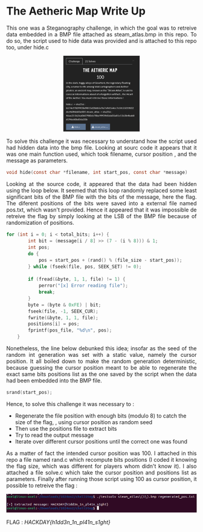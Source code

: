 # The Aetheric Map Write Up

<p align="justify">This one was a Steganography challenge, in which the goal was to retreive data embedded in a BMP file attached as steam_atlas.bmp in this repo. To do so, the script used to hide data was provided and is attached to this repo too, under hide.c </p>

<p align="center">
<img src="Screenshots/S1.png" style="width: 40%">
</p>

<p align="justify">To solve this challenge it was necessary to understand how the script used had hidden data into the bmp file. Looking at sourc code it appears that it was one main function used, which took filename, cursor position , and the message as parameters. </p>

````c
void hide(const char *filename, int start_pos, const char *message)
````

<p align="justify">Looking at the source code, it appeared that the data had been hidden using the loop below. It seemed that this loop randomly replaced some least significant bits of the BMP file with the bits of the message, here the flag. The diferent positions of the bits were saved into a external file named pos.txt, which wasn't provided. Hence it appeared that it was impossible de retreive the flag by simply looking at the LSB of the BMP file because of randomization of positions.</p>

````c
for (int i = 0; i < total_bits; i++) {
		int bit = (message[i / 8] >> (7 - (i % 8))) & 1; 
		int pos;
		do {
			pos = start_pos + (rand() % (file_size - start_pos)); 
		} while (fseek(file, pos, SEEK_SET) != 0); 
		
		if (fread(&byte, 1, 1, file) != 1) {
			perror("[x] Error reading file");
			break;
		}
		byte = (byte & 0xFE) | bit; 
		fseek(file, -1, SEEK_CUR); 
		fwrite(&byte, 1, 1, file); 
		positions[i] = pos; 
		fprintf(pos_file, "%d\n", pos); 
	}
````

<p align="justify">Nonetheless, the line below debunked this idea; insofar as the seed of the random int generation was set with a static value, namely the cursor position. It all boiled down to make the random generation deterministic, because guessing the cursor position meant to be able to regenerate the exact same bits positions list as the one saved by the script when the data had been embedded into the BMP file.</p>

````c
srand(start_pos);
````

<p align="justify">Hence, to solve this challenge it was necessary to :</p>

- Regenerate the file position with enough bits (modulo 8) to catch the size of the flag, , using cursor position as random seed
- Then use the positions file to extract bits
- Try to read the output message
- Iterate over different cursor positions until the correct one was found

<p align="justify">As a matter of fact the intended cursor position was 100. I attached in this repo a file named rand.c which recompute bits positions (I coded it knowing the flag size, which was different for players whom didn't know it). I also attached a file solve.c which take the cursor position and positions list as parameters. Finally after running those script using 100 as cursor position, it possible to retreive the flag :</p>

<p align="center">
<img src="Screenshots/S2.png" >
</p>

FLAG : _HACKDAY{h1dd3n_1n_pl41n_s1ght}_
